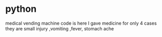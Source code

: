 # python
medical vending machine code is here I gave medicine for only 4 cases they are small injury ,vomiting ,fever, stomach ache
